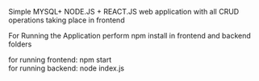 Simple MYSQL+ NODE.JS + REACT.JS web application with all CRUD operations taking place in frontend

For Running the Application
perform npm install in frontend and backend folders

for running frontend: npm start<br>
for running backend: node index.js

